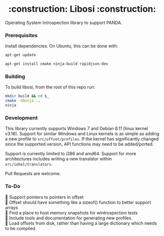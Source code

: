 <h1 align="center">:construction: Libosi :construction:</h1>

Operating System Introspection library to support PANDA.

### Prerequisites

Install dependencies. On Ubuntu, this can be done with:

```bash
apt-get update

apt-get install cmake ninja-build rapidjson-dev
```

### Building

To build libosi, from the root of this repo run:

```bash
mkdir build && cd $_
cmake -GNinja ..
ninja
```

### Development

This library currently supports Windows 7 and Debian 8.11 (linux kernel v3.16).
Support for similar Windows and Linux kernels is as simple as adding a new profile to `src/offset/profiles`.
If the kernel has significantly changed since the supported version, API functions may need to be added/ported.

Support is currently limited to i386 and amd64. Support for more architectures includes writing
a new translator within `src/iohal/translators`.

Pull Requests are welcome.

### To-Do

:pushpin: Support pointers to pointers in offset  
:pushpin: Offset should have something like a sizeof() function to better support arrays  
:pushpin: Find a place to host memory snapshots for wintrospection tests  
:pushpin: Include tools and documentation for generating new profiles.  
:pushpin: Load offsets from disk, rather than having a large dictionary which needs to be compiled   
